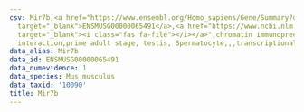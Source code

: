 ```yaml
---
csv: Mir7b,<a href="https://www.ensembl.org/Homo_sapiens/Gene/Summary?db=core;g=ENSMUSG00000065491"
  target="_blank">ENSMUSG00000065491</a>,<a href="https://www.ncbi.nlm.nih.gov/pubmed/25450459"
  target="_blank"><i class="fas fa-file"></i></a>",chromatin immunoprecipitation assay,direct
  interaction,prime adult stage, testis, Spermatocyte,,,transcriptional regulation,
data_alias: Mir7b
data_id: ENSMUSG00000065491
data_numevidence: 1
data_species: Mus musculus
data_taxid: '10090'
title: Mir7b
---
```

